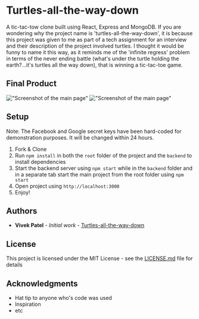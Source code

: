 # Turtles-all-the-way-down

A tic-tac-tow clone built using React, Express and MongoDB. If you are wondering why the project name is 'turtles-all-the-way-down', it is because this project was given to me as part of a tech assignment for an interview and their description of the project involved turtles. I thought it would be funny to name it this way, as it reminds me of the 'infinite regress' problem in terms of the never ending battle (what's under the turtle holding the earth?...it's turtles all the way down), that is winning a tic-tac-toe game.

## Final Product
!["Screenshot of the main page"](https://github.com/VivekPatel3835/turtles-all-the-way-down/blob/master/screenshots/main-page.png?raw=true)
!["Screenshot of the main page"](https://github.com/VivekPatel3835/turtles-all-the-way-down/blob/master/screenshots/main-page2.png?raw=true)

## Setup

Note: The Facebook and Google secret keys have been hard-coded for demonstration purposes. It will be changed within 24 hours. 

1. Fork & Clone
2. Run `npm install` in both the `root` folder of the project and the `backend` to install dependencies
3. Start the backend server using `npm start` while in the `backend` folder and in a separate tab start the main project from the root folder using `npm start`
4. Open project using `http://localhost:3000`
5. Enjoy!

## Authors

* **Vivek Patel** - *Initial work* - [Turtles-all-the-way-down](https://github.com/VivekPatel3835/turtles-all-the-way-down)

## License

This project is licensed under the MIT License - see the [LICENSE.md](LICENSE.md) file for details

## Acknowledgments

* Hat tip to anyone who's code was used
* Inspiration
* etc